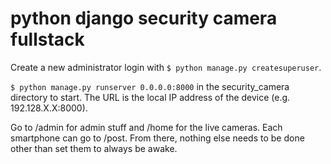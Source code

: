 # python django security camera fullstack

Create a new administrator login with `$ python manage.py createsuperuser`. 

`$ python manage.py runserver 0.0.0.0:8000` in the security_camera directory to start. The URL is the local IP address of the device (e.g. 192.128.X.X:8000).

Go to /admin for admin stuff and /home for the live cameras. Each smartphone can go to /post. From there, nothing else needs to be done other than set them to always be awake.
